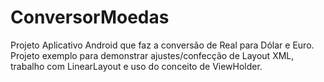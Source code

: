 # ConversorMoedas
Projeto Aplicativo Android que faz a conversão de Real para Dólar e Euro.
Projeto exemplo para demonstrar ajustes/confecção de Layout XML, trabalho com LinearLayout e uso do conceito de ViewHolder.

